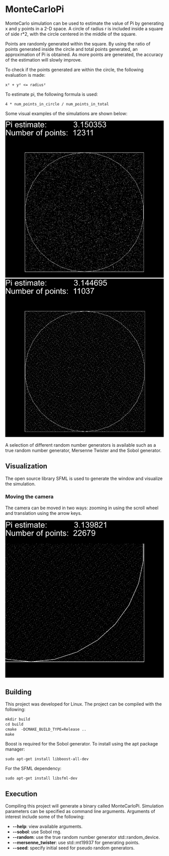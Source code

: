 # MonteCarloPi

MonteCarlo simulation can be used to estimate the value of Pi by generating x and y points in a 2-D space. A circle of radius r is included inside a square of side r*2, with the circle centered in the middle of the square. 

Points are randomly generated within the square.
By using the ratio of points generated inside the circle 
and total points generated, an approximation of Pi is obtained.
As more points are generated, the accuracy of the estimation 
will slowly improve. 

To check if the points generated are within the circle,
the following evaluation is made:

    x² + y² <= radius²

To estimate pi, the following formula is used:
    
    4 * num_points_in_circle / num_points_in_total

Some visual examples of the simulations are shown below:
<p align="center">
    <img src="./resources/mersenne_twister.png" alt="picture of montecarlo simulation for calculating pi using mersenne twister "/>
    <img src="./resources/sobol.png" alt="picture of montecarlo simulation for calculating pi using sobol"/>
</p>

A selection of different random number generators is available such as a true random number generator, 
Mersenne Twister and the Sobol generator.
## Visualization
The open source library SFML is used to generate the window and visualize the simulation.
### Moving the camera
The camera can be moved in two ways: zooming in using the scroll wheel and 
translation using the arrow keys.

<p align="center">
    <img src="./resources/zoom_rng.png" alt="zoomed in photo of simulation"/>
</p>

## Building
This project was developed for Linux.
The project can be compiled with the following:

    mkdir build
    cd build
    cmake  -DCMAKE_BUILD_TYPE=Release ..
    make

Boost is required for the Sobol generator. To install using the apt package manager:

    sudo apt-get install libboost-all-dev

For the SFML dependency:
    
    sudo apt-get install libsfml-dev

## Execution

Compiling this project will generate a binary called MonteCarloPi.
Simulation parameters can be specified as command line arguments.
Arguments of interest include some of the following:

- **--help**: view available arguments.
- **--sobol**: use Sobol rng.
- **--random**: use the true random number generator std::random_device.
- **--mersenne_twister**: use std::mt19937 for generating points.
- **--seed**: specify initial seed for pseudo random generators.
